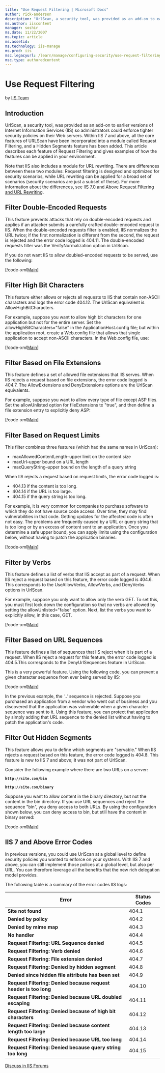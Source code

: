 ```yaml
---
title: "Use Request Filtering | Microsoft Docs"
author: rick-anderson
description: "UrlScan, a security tool, was provided as an add-on to earlier versions of Internet Information Services (IIS) so administrators could enforce tighter securi..."
ms.author: iiscontent
manager: soshir
ms.date: 11/22/2007
ms.topic: article
ms.assetid: 
ms.technology: iis-manage
ms.prod: iis
msc.legacyurl: /learn/manage/configuring-security/use-request-filtering
msc.type: authoredcontent
---
```

Use Request Filtering
====================
by [IIS Team](https://twitter.com/inetsrv)

## Introduction

UrlScan, a security tool, was provided as an add-on to earlier versions of Internet Information Services (IIS) so administrators could enforce tighter security policies on their Web servers. Within IIS 7 and above, all the core features of URLScan have been incorporated into a module called Request Filtering, and a Hidden Segments feature has been added. This article describes each feature of Request Filtering and gives examples of how the features can be applied in your environment.

Note that IIS also includes a module for URL rewriting. There are differences between these two modules: Request filtering is designed and optimized for security scenarios, while URL rewriting can be applied for a broad set of scenarios (security scenarios are just a subset of these). For more information about the differences, see [IIS 7.0 and Above Request Filtering and URL Rewriting](../../extensions/url-rewrite-module/iis-request-filtering-and-url-rewriting.md).

## Filter Double-Encoded Requests

This feature prevents attacks that rely on double-encoded requests and applies if an attacker submits a carefully crafted double-encoded request to IIS. When the double-encoded requests filter is enabled, IIS normalizes the URL twice; if the first normalization is different from the second, the request is rejected and the error code logged is 404.11. The double-encoded requests filter was the VerifyNormalization option in UrlScan.

If you do not want IIS to allow doubled-encoded requests to be served, use the following:


[!code-xml[Main](use-request-filtering/samples/sample1.xml)]


## Filter High Bit Characters

This feature either allows or rejects all requests to IIS that contain non-ASCII characters and logs the error code 404.12. The UrlScan equivalent is AllowHighBitCharacters.

For example, suppose you want to allow high bit characters for one application but not for the entire server. Set the allowHighBitCharacters="false" in the ApplicationHost.config file; but within the application root, create a Web.config file that allows that single application to accept non-ASCII characters. In the Web.config file, use:


[!code-xml[Main](use-request-filtering/samples/sample2.xml)]


## Filter Based on File Extensions

This feature defines a set of allowed file extensions that IIS serves. When IIS rejects a request based on file extensions, the error code logged is 404.7. The AllowExtensions and DenyExtensions options are the UrlScan equivalents.

For example, suppose you want to allow every type of file except ASP files. Set the allowUnlisted option for fileExtensions to "true", and then define a file extension entry to explicitly deny ASP:


[!code-xml[Main](use-request-filtering/samples/sample3.xml)]


## Filter Based on Request Limits

This filter combines three features (which had the same names in UrlScan):

- maxAllowedContentLength–upper limit on the content size
- maxUrl–upper bound on a URL length
- maxQueryString–upper bound on the length of a query string

When IIS rejects a request based on request limits, the error code logged is:

- 404.13 if the content is too long.
- 404.14 if the URL is too large.
- 404.15 if the query string is too long.

For example, it is very common for companies to purchase software to which they do not have source code access. Over time, they may find vulnerabilities in that code. Getting updates for the affected code is often not easy. The problems are frequently caused by a URL or query string that is too long or by an excess of content sent to an application. Once you determine a safe upper bound, you can apply limits using the configuration below, without having to patch the application binaries:


[!code-xml[Main](use-request-filtering/samples/sample4.xml)]


## Filter by Verbs

This feature defines a list of verbs that IIS accept as part of a request. When IIS reject a request based on this feature, the error code logged is 404.6. This corresponds to the UseAllowVerbs, AllowVerbs, and DenyVerbs options in UrlScan.

For example, suppose you only want to allow only the verb GET. To set this, you must first lock down the configuration so that no verbs are allowed by setting the allowUnlisted="false" option. Next, list the verbs you want to explicitly allow, in this case, GET.


[!code-xml[Main](use-request-filtering/samples/sample5.xml)]
  

## Filter Based on URL Sequences

This feature defines a list of sequences that IIS reject when it is part of a request. When IIS reject a request for this feature, the error code logged is 404.5.This corresponds to the DenyUrlSequences feature in UrlScan.

This is a very powerful feature. Using the following code, you can prevent a given character sequence from ever being served by IIS:


[!code-xml[Main](use-request-filtering/samples/sample6.xml)]


In the previous example, the '..' sequence is rejected. Suppose you purchased an application from a vendor who went out of business and you discovered that the application was vulnerable when a given character sequence was sent to it. Using this feature, you can protect that application by simply adding that URL sequence to the denied list without having to patch the application's code.

<a id="FilterHidden"></a>

## Filter Out Hidden Segments

This feature allows you to define which segments are "servable." When IIS rejects a request based on this feature, the error code logged is 404.8. This feature is new to IIS 7 and above; it was not part of UrlScan.

Consider the following example where there are two URLs on a server:

**`http://site.com/bin`**

**`http://site.com/binary`**

Suppose you want to allow content in the binary directory, but not the content in the bin directory. If you use URL sequences and reject the sequence "bin", you deny access to both URLs. By using the configuration shown below, you can deny access to bin, but still have the content in binary served:


[!code-xml[Main](use-request-filtering/samples/sample7.xml)]

<a id="Summary"></a>

## IIS 7 and Above Error Codes

In previous versions, you could use UrlScan at a global level to define security policies you wanted to enforce on your systems. With IIS 7 and above, you can still implement those polices at a global level, but also per URL. You can therefore leverage all the benefits that the new rich delegation model provides.

The following table is a summary of the error codes IIS logs:

| Error | Status Codes |
| --- | --- |
| **Site not found** | 404.1 |
| **Denied by policy** | 404.2 |
| **Denied by mime map** | 404.3 |
| **No handler** | 404.4 |
| **Request Filtering: URL Sequence denied** | 404.5 |
| **Request Filtering: Verb denied** | 404.6 |
| **Request Filtering: File extension denied** | 404.7 |
| **Request Filtering: Denied by hidden segment** | 404.8 |
| **Denied since hidden file attribute has been set** | 404.9 |
| **Request Filtering: Denied because request header is too long** | 404.10 |
| **Request Filtering: Denied because URL doubled escaping** | 404.11 |
| **Request Filtering: Denied because of high bit characters** | 404.12 |
| **Request Filtering: Denied because content length too large** | 404.13 |
| **Request Filtering: Denied because URL too long** | 404.14 |
| **Request Filtering: Denied because query string too long** | 404.15 |
  
  
[Discuss in IIS Forums](https://forums.iis.net/1043.aspx)